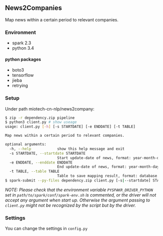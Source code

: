 
## News2Companies

Map news within a certain period to relevant companies.

### Environment

- spark 2.3
- python 3.4

#### python packages

- boto3
- tensorflow
- jieba
- retrying

### Setup

Under path miotech-cn-nlp/news2company:

```bash
$ zip -r dependency.zip pipeline
$ python3 client.py # show useage
usage: client.py [-h] [-s STARTDATE] [-e ENDDATE] [-t TABLE]

Map news within a certain period to relevant companies.

optional arguments:
  -h, --help            show this help message and exit
  -s STARTDATE, --startdate STARTDATE
                        Start update-date of news, format: year-month-day
  -e ENDDATE, --enddate ENDDATE
                        End update-date of news, format: year-month-day
  -t TABLE, --table TABLE
                        Table to save mapping result, format: database.table
$ spark-submit --py-files dependency.zip client.py [-s|--startdate] STARTDATE [-e|--enddate] ENDDATE [-t|--table] TABLE
```

*NOTE: Please check that the environment variable `PYSPAKR_DRIVER_PYTHON` set in `path/to/spark/conf/spark-env.sh` is commented, or the driver will not accept any argument when start up. Otherwise the argument passing to `client.py` might not be recognized by the script but by the driver.*

### Settings

You can change the settings in `config.py`